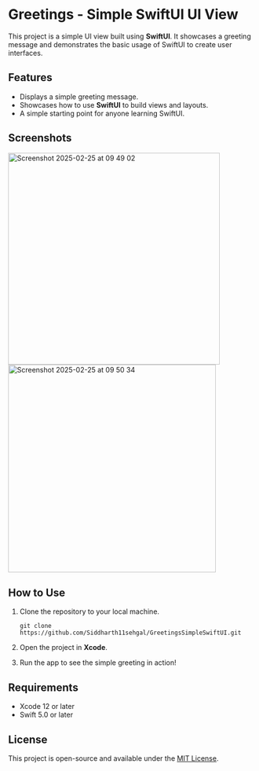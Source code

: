# Greetings - Simple SwiftUI UI View

This project is a simple UI view built using **SwiftUI**. It showcases a greeting message and demonstrates the basic usage of SwiftUI to create user interfaces.

## Features

- Displays a simple greeting message.
- Showcases how to use **SwiftUI** to build views and layouts.
- A simple starting point for anyone learning SwiftUI.

## Screenshots

<img width="431" alt="Screenshot 2025-02-25 at 09 49 02" src="https://github.com/user-attachments/assets/7dff6f0c-6a6a-4bf6-8b0a-ac51b5b0c891" />
<img width="423" alt="Screenshot 2025-02-25 at 09 50 34" src="https://github.com/user-attachments/assets/443064b4-7d51-48f4-866e-0b08660cc34c" />

## How to Use

1. Clone the repository to your local machine.
   ```
   git clone https://github.com/Siddharth11sehgal/GreetingsSimpleSwiftUI.git
   ```

2. Open the project in **Xcode**.

3. Run the app to see the simple greeting in action!

## Requirements

- Xcode 12 or later
- Swift 5.0 or later

## License

This project is open-source and available under the [MIT License](LICENSE).
```
